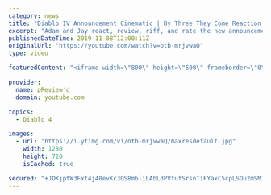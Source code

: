 ```yaml
---
category: news
title: "Diablo IV Announcement Cinematic | By Three They Come Reaction / Review / Rating"
excerpt: "Adam and Jay react, review, riff, and rate the new announcement cinematic everyone wanted to see last year at Blizzcon, Diablo IV 'By Three They Come'."
publishedDateTime: 2019-11-08T12:00:11Z
originalUrl: "https://youtube.com/watch?v=otb-mrjvwaQ"
type: video

featuredContent: "<iframe width=\"800\" height=\"500\" frameborder=\"0\" src=\"https://www.youtube.com/embed/otb-mrjvwaQ\" allow=\"accelerometer; autoplay; encrypted-media; gyroscope; picture-in-picture\" allowfullscreen></iframe>"

provider:
  name: pReview'd
  domain: youtube.com

topics:
  - Diablo 4

images:
  - url: "https://i.ytimg.com/vi/otb-mrjvwaQ/maxresdefault.jpg"
    width: 1280
    height: 720
    isCached: true

secured: "+JOKjptW3Fxt4j40evKc3QS8m6liLAbLdPVfufSrsnTiFYaxC5cpLSOu2mSMIcWDQ5s0aSn0QKalk+xZ5K4rWhYyBB1mK8xhwmeuUW/+WTcLWBoJTL8kX4UCNU54HKpfjCC0qETBlNNiv3n5n28s4wD2ucHFFfoFe9jV6bBxA5c1uXdgDp0Zfd0lgxU/klipSmUqsp8KLk2Li96Ye7HJuOvYBG+oLaWFT4zQg7sfWUGmUwPxUe4f7QbgZJRMEJnuPzDaUB5mGNMZ6zSGGm2nBznjG07cGjTy7TQDYsbqj026lAKTEwJXdLfwl+CjmHUB5/YVxlnPO3HZLa/079mFpxFYXHk0Bhrp9hVRJWoaToRAZIrVPQDdaLl5dD0ibgH5BTt1vQI2gYU5FJAfz1QKdrOEnFktW4bisWQpwP6NCEOJjwxdczZVqDYKxgmmvTjq;cLgeLeNH9cf7qXoTnaLj5A=="
---
```


